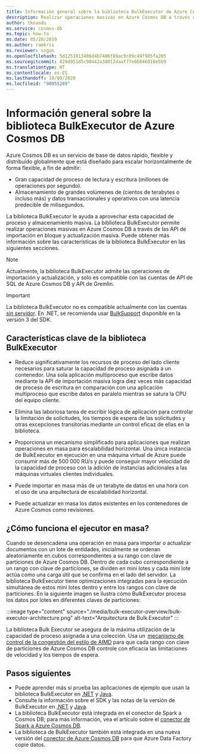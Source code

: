 ```yaml
---
title: Información general sobre la biblioteca BulkExecutor de Azure Cosmos DB
description: Realizar operaciones masivas en Azure Cosmos DB a través de las API de importación en bloque y actualización masiva que ofrece la biblioteca BulkExecutor.
author: tknandu
ms.service: cosmos-db
ms.topic: how-to
ms.date: 05/28/2019
ms.author: ramkris
ms.reviewer: sngun
ms.openlocfilehash: 5d1251813486d4b7406f89ac9c09c49f985fa205
ms.sourcegitcommit: 829d951d5c90442a38012daaf77e86046018e5b9
ms.translationtype: HT
ms.contentlocale: es-ES
ms.lasthandoff: 10/09/2020
ms.locfileid: "90055289"
---
```

# <a name="azure-cosmos-db-bulk-executor-library-overview"></a>Información general sobre la biblioteca BulkExecutor de Azure Cosmos DB
 
Azure Cosmos DB es un servicio de base de datos rápido, flexible y distribuido globalmente que está diseñado para escalar horizontalmente de forma flexible, a fin de admitir: 

* Gran capacidad de proceso de lectura y escritura (millones de operaciones por segundo).  
* Almacenamiento de grandes volúmenes de (cientos de terabytes o incluso más) y datos transaccionales y operativos con una latencia predecible de milisegundos.  

La biblioteca BulkExecutor le ayuda a aprovechar esta capacidad de proceso y almacenamiento masiva. La biblioteca BulkExecutor permite realizar operaciones masivas en Azure Cosmos DB a través de las API de importación en bloque y actualización masiva. Puede obtener más información sobre las características de la biblioteca BulkExecutor en las siguientes secciones. 

> [!NOTE] 
> Actualmente, la biblioteca BulkExecutor admite las operaciones de importación y actualización, y solo es compatible con las cuentas de API de SQL de Azure Cosmos DB y API de Gremlin.

> [!IMPORTANT]
> La biblioteca BulkExecutor no es compatible actualmente con las cuentas [sin servidor](serverless.md). En .NET, se recomienda usar [BulkSupport](https://devblogs.microsoft.com/cosmosdb/introducing-bulk-support-in-the-net-sdk/) disponible en la versión 3 del SDK.
 
## <a name="key-features-of-the-bulk-executor-library"></a>Características clave de la biblioteca BulkExecutor  
 
* Reduce significativamente los recursos de proceso del lado cliente necesarios para saturar la capacidad de proceso asignada a un contenedor. Una sola aplicación multiproceso que escribe datos mediante la API de importación masiva logra diez veces más capacidad de proceso de escritura en comparación con una aplicación multiproceso que escribe datos en paralelo mientras se satura la CPU del equipo cliente.  

* Elimina las laboriosa tarea de escribir lógica de aplicación para controlar la limitación de solicitudes, los tiempos de espera de las solicitudes y otras excepciones transitorias mediante un control eficaz de ellas en la biblioteca.  

* Proporciona un mecanismo simplificado para aplicaciones que realizan operaciones en masa para escalabilidad horizontal. Una única instancia de BulkExecutor en ejecución en una máquina virtual de Azure puede consumir más de 500 000 RU/s y puede conseguir mayor velocidad de la capacidad de proceso con la adición de instancias adicionales a las máquinas virtuales clientes individuales.  
 
* Puede importar en masa más de un terabyte de datos en una hora con el uso de una arquitectura de escalabilidad horizontal.  

* Puede actualizar en masa los datos existentes en los contenedores de Azure Cosmos como revisiones. 
 
## <a name="how-does-the-bulk-executor-operate"></a>¿Cómo funciona el ejecutor en masa? 

Cuando se desencadena una operación en masa para importar o actualizar documentos con un lote de entidades, inicialmente se ordenan aleatoriamente en cubos correspondientes a su rango con clave de particiones de Azure Cosmos DB. Dentro de cada cubo correspondiente a un rango con clave de particiones, se dividen en mini lotes y cada mini lote actúa como una carga útil que se confirma en el lado del servidor. La biblioteca BulkExecutor tiene optimizaciones integradas para la ejecución simultánea de estos mini lotes dentro y entre los rangos con clave de particiones. En la siguiente imagen se ilustra cómo BulkExecutor procesa los datos por lotes en diferentes claves de particiones:  

:::image type="content" source="./media/bulk-executor-overview/bulk-executor-architecture.png" alt-text="Arquitectura de Bulk Executor" :::

La biblioteca Bulk Executor se asegura de la máxima utilización de la capacidad de proceso asignada a una colección. Usa un  [mecanismo de control de la congestión del estilo de AIMD](https://tools.ietf.org/html/rfc5681) para que cada rango con clave de particiones de Azure Cosmos DB controle con eficacia las limitaciones de velocidad y los tiempos de espera. 

## <a name="next-steps"></a>Pasos siguientes 
  
* Puede aprender más si prueba las aplicaciones de ejemplo que usan la biblioteca BulkExecutor en [.NET](bulk-executor-dot-net.md) y [Java](bulk-executor-java.md).  
* Consulte la información sobre el SDK y las notas de la versión de BulkExecutor en [.NET](sql-api-sdk-bulk-executor-dot-net.md) y [Java](sql-api-sdk-bulk-executor-java.md).
* La biblioteca BulkExecutor está integrada en el conector de Spark a Cosmos DB; para más información, vea el artículo sobre el [conector de Spark a Azure Cosmos DB](spark-connector.md).  
* La biblioteca de BulkExecutor también está integrada en una nueva versión del [conector de Azure Cosmos DB](../data-factory/connector-azure-cosmos-db.md) para que Azure Data Factory copie datos.
